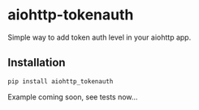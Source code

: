 # aiohttp-tokenauth

Simple way to add token auth level in your aiohttp app.

## Installation
```bash
pip install aiohttp_tokenauth
```

Example coming soon, see tests now...
